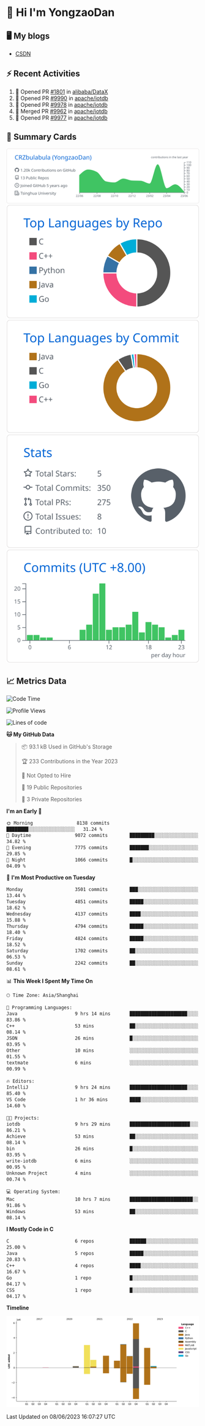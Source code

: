 # 👋 Hi I'm YongzaoDan

## 🖥 My blogs
  + [CSDN](https://blog.csdn.net/CRZbulabula?type=blog)

## ⚡ Recent Activities
<!--START_SECTION:activity-->
1. 💪 Opened PR [#1801](https://github.com/alibaba/DataX/pull/1801) in [alibaba/DataX](https://github.com/alibaba/DataX)
2. 💪 Opened PR [#9990](https://github.com/apache/iotdb/pull/9990) in [apache/iotdb](https://github.com/apache/iotdb)
3. 💪 Opened PR [#9978](https://github.com/apache/iotdb/pull/9978) in [apache/iotdb](https://github.com/apache/iotdb)
4. 🎉 Merged PR [#9962](https://github.com/apache/iotdb/pull/9962) in [apache/iotdb](https://github.com/apache/iotdb)
5. 💪 Opened PR [#9977](https://github.com/apache/iotdb/pull/9977) in [apache/iotdb](https://github.com/apache/iotdb)
<!--END_SECTION:activity-->

## 🎑 Summary Cards

[![](https://raw.githubusercontent.com/CRZbulabula/CRZbulabula/main/profile-summary-card-output/github/0-profile-details.svg)](https://github.com/vn7n24fzkq/github-profile-summary-cards)
[![](https://raw.githubusercontent.com/CRZbulabula/CRZbulabula/main/profile-summary-card-output/github/1-repos-per-language.svg)](https://github.com/vn7n24fzkq/github-profile-summary-cards) [![](https://raw.githubusercontent.com/CRZbulabula/CRZbulabula/main/profile-summary-card-output/github/2-most-commit-language.svg)](https://github.com/vn7n24fzkq/github-profile-summary-cards)
[![](https://raw.githubusercontent.com/CRZbulabula/CRZbulabula/main/profile-summary-card-output/github/3-stats.svg)](https://github.com/vn7n24fzkq/github-profile-summary-cards) [![](https://raw.githubusercontent.com/CRZbulabula/CRZbulabula/main/profile-summary-card-output/github/4-productive-time.svg)](https://github.com/vn7n24fzkq/github-profile-summary-cards)

## 📈 Metrics Data

<!--START_SECTION:waka-->
![Code Time](http://img.shields.io/badge/Code%20Time-184%20hrs%2030%20mins-blue)

![Profile Views](http://img.shields.io/badge/Profile%20Views-0-blue)

![Lines of code](https://img.shields.io/badge/From%20Hello%20World%20I%27ve%20Written-20.2%20million%20lines%20of%20code-blue)

**🐱 My GitHub Data** 

> 📦 93.1 kB Used in GitHub's Storage 
 > 
> 🏆 233 Contributions in the Year 2023
 > 
> 🚫 Not Opted to Hire
 > 
> 📜 19 Public Repositories 
 > 
> 🔑 3 Private Repositories 
 > 
**I'm an Early 🐤** 

```text
🌞 Morning                8138 commits        ████████░░░░░░░░░░░░░░░░░   31.24 % 
🌆 Daytime                9072 commits        █████████░░░░░░░░░░░░░░░░   34.82 % 
🌃 Evening                7775 commits        ███████░░░░░░░░░░░░░░░░░░   29.85 % 
🌙 Night                  1066 commits        █░░░░░░░░░░░░░░░░░░░░░░░░   04.09 % 
```
📅 **I'm Most Productive on Tuesday** 

```text
Monday                   3501 commits        ███░░░░░░░░░░░░░░░░░░░░░░   13.44 % 
Tuesday                  4851 commits        █████░░░░░░░░░░░░░░░░░░░░   18.62 % 
Wednesday                4137 commits        ████░░░░░░░░░░░░░░░░░░░░░   15.88 % 
Thursday                 4794 commits        █████░░░░░░░░░░░░░░░░░░░░   18.40 % 
Friday                   4824 commits        █████░░░░░░░░░░░░░░░░░░░░   18.52 % 
Saturday                 1702 commits        ██░░░░░░░░░░░░░░░░░░░░░░░   06.53 % 
Sunday                   2242 commits        ██░░░░░░░░░░░░░░░░░░░░░░░   08.61 % 
```


📊 **This Week I Spent My Time On** 

```text
🕑︎ Time Zone: Asia/Shanghai

💬 Programming Languages: 
Java                     9 hrs 14 mins       █████████████████████░░░░   83.86 % 
C++                      53 mins             ██░░░░░░░░░░░░░░░░░░░░░░░   08.14 % 
JSON                     26 mins             █░░░░░░░░░░░░░░░░░░░░░░░░   03.95 % 
Other                    10 mins             ░░░░░░░░░░░░░░░░░░░░░░░░░   01.55 % 
textmate                 6 mins              ░░░░░░░░░░░░░░░░░░░░░░░░░   00.99 % 

🔥 Editors: 
IntelliJ                 9 hrs 24 mins       █████████████████████░░░░   85.40 % 
VS Code                  1 hr 36 mins        ████░░░░░░░░░░░░░░░░░░░░░   14.60 % 

🐱‍💻 Projects: 
iotdb                    9 hrs 29 mins       ██████████████████████░░░   86.21 % 
Achieve                  53 mins             ██░░░░░░░░░░░░░░░░░░░░░░░   08.14 % 
bin                      26 mins             █░░░░░░░░░░░░░░░░░░░░░░░░   03.95 % 
write-iotdb              6 mins              ░░░░░░░░░░░░░░░░░░░░░░░░░   00.95 % 
Unknown Project          4 mins              ░░░░░░░░░░░░░░░░░░░░░░░░░   00.74 % 

💻 Operating System: 
Mac                      10 hrs 7 mins       ███████████████████████░░   91.86 % 
Windows                  53 mins             ██░░░░░░░░░░░░░░░░░░░░░░░   08.14 % 
```

**I Mostly Code in C** 

```text
C                        6 repos             ██████░░░░░░░░░░░░░░░░░░░   25.00 % 
Java                     5 repos             █████░░░░░░░░░░░░░░░░░░░░   20.83 % 
C++                      4 repos             ████░░░░░░░░░░░░░░░░░░░░░   16.67 % 
Go                       1 repo              █░░░░░░░░░░░░░░░░░░░░░░░░   04.17 % 
CSS                      1 repo              █░░░░░░░░░░░░░░░░░░░░░░░░   04.17 % 
```



**Timeline**

![Lines of Code chart](https://raw.githubusercontent.com/CRZbulabula/CRZbulabula/main/assets/bar_graph.png)


 Last Updated on 08/06/2023 16:07:27 UTC
<!--END_SECTION:waka-->

